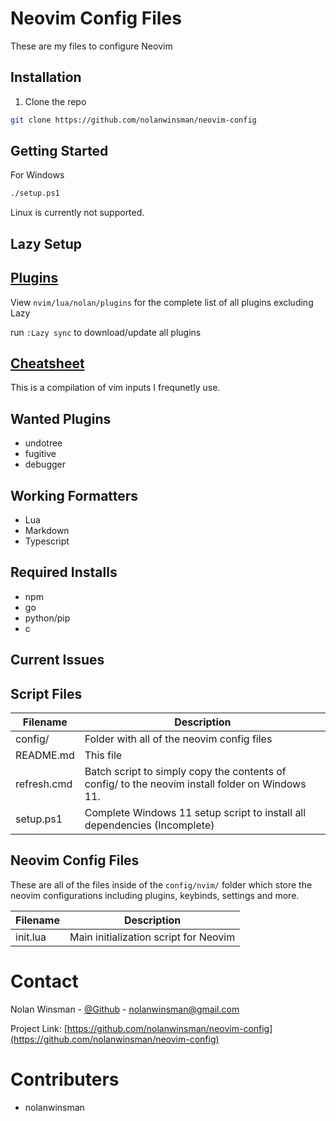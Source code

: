 # Neovim Config Files

These are my files to configure Neovim

## Installation

1. Clone the repo

```sh
git clone https://github.com/nolanwinsman/neovim-config
```

## Getting Started

For Windows

```sh
./setup.ps1
```

Linux is currently not supported.

## Lazy Setup

## [Plugins](docs/plugins.md)

View `nvim/lua/nolan/plugins` for the complete list of all plugins excluding Lazy

run `:Lazy sync` to download/update all plugins

## [Cheatsheet](docs/cheatsheet.md)

This is a compilation of vim inputs I frequnetly use.

## Wanted Plugins

- undotree
- fugitive
- debugger

## Working Formatters

- Lua
- Markdown
- Typescript

## Required Installs

- npm
- go
- python/pip
- c

## Current Issues

## Script Files

| Filename    | Description                                                                                     |
| ----------- | ----------------------------------------------------------------------------------------------- |
| config/     | Folder with all of the neovim config files                                                      |
| README.md   | This file                                                                                       |
| refresh.cmd | Batch script to simply copy the contents of config/ to the neovim install folder on Windows 11. |
| setup.ps1   | Complete Windows 11 setup script to install all dependencies (Incomplete)                       |

## Neovim Config Files

These are all of the files inside of the `config/nvim/` folder which store the neovim configurations including plugins, keybinds, settings and more.

| Filename | Description                           |
| -------- | ------------------------------------- |
| init.lua | Main initialization script for Neovim |

# Contact

Nolan Winsman - [@Github](https://github.com/nolanwinsman) - nolanwinsman@gmail.com

Project Link: [https://github.com/nolanwinsman/neovim-config](https://github.com/nolanwinsman/neovim-config)

# Contributers

- nolanwinsman
